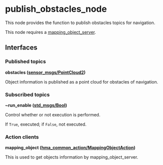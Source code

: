 # publish_obstacles_node
This node provides the function to publish obstacles topics for navigation.

This node requires a [mapping_object_server](mapping_object_server.md).

## Interfaces
### Published topics
**obstacles ([sensor_msgs/PointCloud2](https://docs.ros.org/en/api/sensor_msgs/html/msg/PointCloud2.html))**

Object information is published as a point cloud for obstacles of navigation.

### Subscribed topics
**~run_enable ([std_msgs/Bool](http://docs.ros.org/en/api/std_msgs/html/msg/Bool.html))**

Control whether or not execution is performed.

If `True`, executed; if `False`, not executed.

### Action clients
**mapping_object ([hma_common_action/MappingObjectAction]())**

This is used to get objects information by mapping_object_server.

